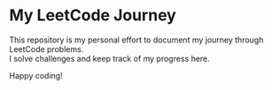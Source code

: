 # My LeetCode Journey

This repository is my personal effort to document my journey through LeetCode problems.  
I solve challenges and keep track of my progress here.

Happy coding!
